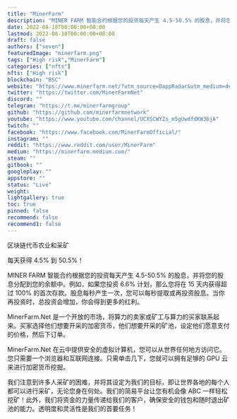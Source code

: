 ```yaml
---
title: "MinerFarm"
description: "MINER FARM 智能合约根据您的投资每天产生 4.5-50.5% 的股息，并将您的股息分配到您的余额中。例如，如果您投资 6.6% 计划，那么您将在 15 天内获得超过 100% 的首次存款。股息每秒产生一次，您可以每秒提取或再投资股息。当你再投资时，总投资会增加，你会得到更多的红利"
date: 2022-08-18T00:00:00+08:00
lastmod: 2022-08-18T00:00:00+08:00
draft: false
authors: ["seven"]
featuredImage: "minerfarm.png"
tags: ["High risk","MinerFarm"]
categories: ["nfts"]
nfts: ["High risk"]
blockchain: "BSC"
website: "https://www.minerfarm.net/?utm_source=DappRadar&utm_medium=deeplink&utm_campaign=visit-website"
twitter: "https://twitter.com/MinerFarmNet"
discord: ""
telegram: "https://t.me/minerfarmgroup"
github: "https://github.com/minerfarmnetwork"
youtube: "https://www.youtube.com/channel/UCXSCWYZs_m5gUwdfdKW36jA"
twitch: ""
facebook: "https://www.facebook.com/MinerFarmOfficial/"
instagram: ""
reddit: "https://www.reddit.com/user/MinerFarm"
medium: "https://minerfarm.medium.com/"
steam: ""
gitbook: ""
googleplay: ""
appstore: ""
status: "Live"
weight: 
lightgallery: true
toc: true
pinned: false
recommend: false
recommend1: false
---
```

区块链代币农业和采矿

每天获得 4.5% 到 50.5%！

MINER FARM 智能合约根据您的投资每天产生 4.5-50.5% 的股息，并将您的股息分配到您的余额中。例如，如果您投资 6.6% 计划，那么您将在 15 天内获得超过 100% 的首次存款。股息每秒产生一次，您可以每秒提取或再投资股息。当你再投资时，总投资会增加，你会得到更多的红利。

MinerFarm.Net 是一个开放的市场，将算力的卖家或矿工与算力的买家联系起来。买家选择他们想要开采的加密货币，他们想要开采的矿池，设定他们愿意支付的价格，然后下订单。

MinerFarm.Net 在云中提供安全的虚拟计算机，您可以从世界任何地方访问它。您只需要一个浏览器和互联网连接。只需单击几下，您就可以拥有足够的 GPU 云来进行加密货币挖掘。

我们注意到许多人采矿的困难，并将其设定为我们的目标，即让世界各地的每个人都可以进行采矿，无论您身在何处。我们的简易平台让您有机会像 ABC 一样轻松挖矿！此外，我们将资金的力量传递给我们的客户，确保安全的钱包和随时退出矿池的能力。透明度和灵活性是我们的首要任务！